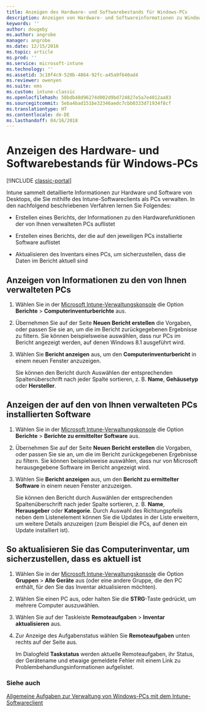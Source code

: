 ```yaml
---
title: Anzeigen des Hardware- und Softwarebestands für Windows-PCs
description: Anzeigen von Hardware- und Softwareinformationen zu Windows-Desktops, die Sie mithilfe des Intune-Softwareclients als PCs verwalten.
keywords: ''
author: dougeby
ms.author: angrobe
manager: angrobe
ms.date: 12/15/2016
ms.topic: article
ms.prod: ''
ms.service: microsoft-intune
ms.technology: ''
ms.assetid: 3c10f4c9-520b-4864-92fc-a45a9f640ad4
ms.reviewer: owenyen
ms.suite: ems
ms.custom: intune-classic
ms.openlocfilehash: 58bdb48d96274d002d9bd724827e5a7e4012aa83
ms.sourcegitcommit: 5eba4bad151be32346aedc7cbb0333d71934f8cf
ms.translationtype: HT
ms.contentlocale: de-DE
ms.lasthandoff: 04/16/2018
---
```

# <a name="view-hardware-and-software-inventory-for-windows-pcs"></a>Anzeigen des Hardware- und Softwarebestands für Windows-PCs

[!INCLUDE [classic-portal](../includes/classic-portal.md)]

Intune sammelt detaillierte Informationen zur Hardware und Software von Desktops, die Sie mithilfe des Intune-Softwareclients als PCs verwalten. In den nachfolgend beschriebenen Verfahren lernen Sie Folgendes:

-   Erstellen eines Berichts, der Informationen zu den Hardwarefunktionen der von Ihnen verwalteten PCs auflistet

-   Erstellen eines Berichts, der die auf den jeweiligen PCs installierte Software auflistet

-   Aktualisieren des Inventars eines PCs, um sicherzustellen, dass die Daten im Bericht aktuell sind

## <a name="to-display-information-about-pcs-you-manage"></a>Anzeigen von Informationen zu den von Ihnen verwalteten PCs

1.  Wählen Sie in der [Microsoft Intune-Verwaltungskonsole](https://manage.microsoft.com/) die Option **Berichte** &gt; **Computerinventurberichte** aus.

2.  Übernehmen Sie auf der Seite **Neuen Bericht erstellen** die Vorgaben, oder passen Sie sie an, um die im Bericht zurückgegebenen Ergebnisse zu filtern. Sie können beispielsweise auswählen, dass nur PCs im Bericht angezeigt werden, auf denen Windows 8.1 ausgeführt wird.

3.  Wählen Sie **Bericht anzeigen** aus, um den **Computerinventurbericht** in einem neuen Fenster anzuzeigen.

    Sie können den Bericht durch Auswählen der entsprechenden Spaltenüberschrift nach jeder Spalte sortieren, z. B. **Name**, **Gehäusetyp** oder **Hersteller**.

## <a name="to-display-software-installed-on-pcs-you-manage"></a>Anzeigen der auf den von Ihnen verwalteten PCs installierten Software

1.  Wählen Sie in der [Microsoft Intune-Verwaltungskonsole](https://manage.microsoft.com/) die Option **Berichte** &gt; **Berichte zu ermittelter Software** aus.

2.  Übernehmen Sie auf der Seite **Neuen Bericht erstellen** die Vorgaben, oder passen Sie sie an, um die im Bericht zurückgegebenen Ergebnisse zu filtern. Sie können beispielsweise auswählen, dass nur von Microsoft herausgegebene Software im Bericht angezeigt wird.

3.  Wählen Sie **Bericht anzeigen** aus, um den **Bericht zu ermittelter Software** in einem neuen Fenster anzuzeigen.

    Sie können den Bericht durch Auswählen der entsprechenden Spaltenüberschrift nach jeder Spalte sortieren, z. B. **Name**, **Herausgeber** oder **Kategorie**. Durch Auswahl des Richtungspfeils neben dem Listenelement können Sie die Updates in der Liste erweitern, um weitere Details anzuzeigen (zum Beispiel die PCs, auf denen ein Update installiert ist).

## <a name="to-refresh-computer-inventory-to-ensure-it-is-current"></a>So aktualisieren Sie das Computerinventar, um sicherzustellen, dass es aktuell ist

1.  Wählen Sie in der [Microsoft Intune-Verwaltungskonsole](https://manage.microsoft.com/) die Option **Gruppen** &gt; **Alle Geräte** aus (oder eine andere Gruppe, die den PC enthält, für den Sie das Inventar aktualisieren möchten).

2.  Wählen Sie einen PC aus, oder halten Sie die **STRG**-Taste gedrückt, um mehrere Computer auszuwählen.

3.  Wählen Sie auf der Taskleiste **Remoteaufgaben** &gt; **Inventar aktualisieren** aus.

4.  Zur Anzeige des Aufgabenstatus wählen Sie **Remoteaufgaben** unten rechts auf der Seite aus.

    Im Dialogfeld **Taskstatus** werden aktuelle Remoteaufgaben, ihr Status, der Gerätename und etwaige gemeldete Fehler mit einem Link zu Problembehandlungsinformationen aufgelistet.

### <a name="see-also"></a>Siehe auch

[Allgemeine Aufgaben zur Verwaltung von Windows-PCs mit dem Intune-Softwareclient](common-windows-pc-management-tasks-with-the-microsoft-intune-computer-client.md)